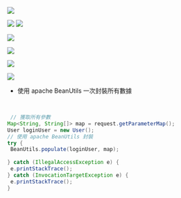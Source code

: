 


![](https://i.imgur.com/UQ3MwXm.png)

![](https://i.imgur.com/dN01u03.png)
![](https://i.imgur.com/nCd9lwH.png)


![](https://i.imgur.com/Mo0L65a.png)

![](https://i.imgur.com/p4bZQqf.png)

 
![](https://i.imgur.com/r0nHeAK.png)


![](https://i.imgur.com/UJwQnuj.png)


- 使用 apache BeanUtils 一次封裝所有數據
<br>

```java
 // 獲取所有參數  
Map<String, String[]> map = request.getParameterMap();  
User loginUser = new User();  
// 使用 apache BeanUtils 封裝  
try {  
 BeanUtils.populate(loginUser, map);  
  
} catch (IllegalAccessException e) {  
 e.printStackTrace();  
} catch (InvocationTargetException e) {  
 e.printStackTrace();  
}
```